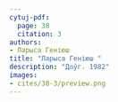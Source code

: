 ```yaml
---
cytuj-pdf:
  page: 38
  citation: 3
authors:
- Ларыса Геніюш 
title: "Ларыса Геніюш "
description: "Доўг. 1982"
images:
- cites/38-3/preview.png
---
```

